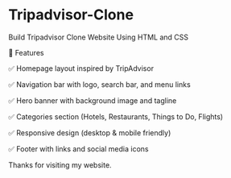 # Tripadvisor-Clone
Build Tripadvisor Clone  Website Using HTML and CSS

🚀 Features

✅ Homepage layout inspired by TripAdvisor

✅ Navigation bar with logo, search bar, and menu links

✅ Hero banner with background image and tagline

✅ Categories section (Hotels, Restaurants, Things to Do, Flights)

✅ Responsive design (desktop & mobile friendly)

✅ Footer with links and social media icons

Thanks for visiting my website.

